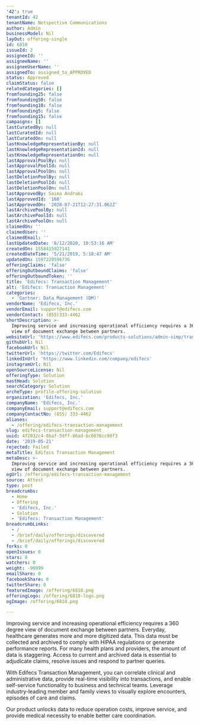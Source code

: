 ```yaml
---
'42': true
tenantId: 42
tenantName: Netspective Communications
author: Admin
businessModel: Nil
layOut: offering-single
id: 6810
issueId: 2
assigneeId: ''
assigneeName: ''
assigneeUserName: ''
assignedTo: assigned_to_APPROVED
status: Approved
claimStatus: false
relatedCategories: []
fromfounding25: false
fromfounding50: false
fromfounding10: false
fromfounding5: false
fromfounding15: false
campaigns: []
lastCuratedBy: null
lastCuratedId: null
lastCuratedOn: null
lastKnowledgeRepresentationBy: null
lastKnowledgeRepresentationId: null
lastKnowledgeRepresentationOn: null
lastApprovalPoolBy: null
lastApprovalPoolId: null
lastApprovalPoolOn: null
lastDeletionPoolBy: null
lastDeletionPoolId: null
lastDeletionPoolOn: null
lastApprovedBy: Saima Andrabi
lastApprovedId: '168'
lastApprovedOn: '2020-07-21T12:27:31.062Z'
lastArchivePoolBy: null
lastArchivePoolId: null
lastArchivePoolOn: null
claimedOn: ''
claimedUser: ''
claimedEmail: ''
lastUpdatedDate: '8/12/2020, 10:53:16 AM'
createdOn: 1558415927141
createdDateTime: '5/21/2019, 5:18:47 AM'
updatedOn: 1597229596736
offeringClaims: 'false'
offeringOutboundClaims: 'false'
offeringOutboundToken: ''
title: 'Edifecs: Transaction Management'
alt: 'Edifecs: Transaction Management'
categories:
  - 'Gartner: Data Management (DM)'
vendorName: 'Edifecs, Inc.'
vendorEmail: support@edifecs.com
vendorContact: (855)333-4462
shortDescription: >-
  Improving service and increasing operational efficiency requires a 360 degree
  view of document exchange between partners.
websiteUrl: 'https://www.edifecs.com/products-solutions/admin-simp/transaction-management'
githubUrl: Nil
facebookUrl: Nil
twitterUrl: 'https://twitter.com/Edifecs'
linkedInUrl: 'https://www.linkedin.com/company/edifecs'
instagramUrl: Nil
openSourceLicense: Nil
offeringType: Solution
mastHead: Solution
searchCategory: Solution
archeType: profile-offering-solution
organization: 'Edifecs, Inc.'
companyName: 'Edifecs, Inc.'
companyEmail: support@edifecs.com
companyContactNo: (855) 333-4462
aliases:
  - /offering/edifecs-transaction-management
slug: edifecs-transaction-management
uuid: 4f2032c4-8baf-59ff-86ad-bc0076cc90f3
date: '2019-05-21'
rejected: Failed
metaTitle: Edifecs Transaction Management
metaDesc: >-
  Improving service and increasing operational efficiency requires a 360 degree
  view of document exchange between partners.
ogUrl: /offering/edifecs-transaction-management
source: Attest
type: post
breadcrumbs:
  - Home
  - Offering
  - 'Edifecs, Inc.'
  - Solution
  - 'Edifecs: Transaction Management'
breadcrumbLinks:
  - /
  - /brief/daily/offerings/discovered
  - /brief/daily/offerings/discovered
forks: 0
openIssues: 0
stars: 0
watchers: 0
weight: -99999
emailShare: 0
facebookShare: 0
twitterShare: 0
featuredImage: /offering/6810.png
offeringLogo: /offering/6810-logo.png
ogImage: /offering/6810.png

---
```

Improving service and increasing operational efficiency requires a 360 degree view of document exchange between partners. Everyday, healthcare generates more and more digitized data. This data must be collected and archived to comply with HIPAA regulations or generate performance reports. For many health plans and providers, the amount of data is staggering. Access to current and archived data is essential to adjudicate claims, resolve issues and respond to partner queries.

With Edifecs Transaction Management, you can correlate clinical and administrative data, provide real-time visibility into transactions, and enable self-service functionality to business and technical teams. Leverage industry-leading member and family views to visually explore encounters, episodes of care and claims.

Our product unlocks data to reduce operation costs, improve service, and provide medical necessity to enable better care coordination.
